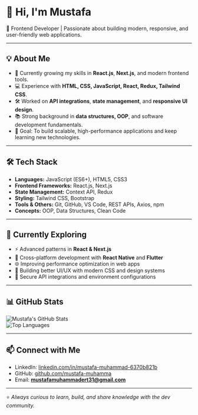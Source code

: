 # 👋 Hi, I'm Mustafa

🚀 Frontend Developer | Passionate about building modern, responsive, and user-friendly web applications.

---

## 💡 About Me
- 🌱 Currently growing my skills in **React.js**, **Next.js**, and modern frontend tools.
- 💻 Experience with **HTML, CSS, JavaScript, React, Redux, Tailwind CSS**.
- 🛠 Worked on **API integrations**, **state management**, and **responsive UI design**.
- 📚 Strong background in **data structures, OOP**, and software development fundamentals.
- 🎯 Goal: To build scalable, high-performance applications and keep learning new technologies.

---

## 🛠️ Tech Stack
- **Languages:** JavaScript (ES6+), HTML5, CSS3  
- **Frontend Frameworks:** React.js, Next.js  
- **State Management:** Context API, Redux  
- **Styling:** Tailwind CSS, Bootstrap  
- **Tools & Others:** Git, GitHub, VS Code, REST APIs, Axios, npm  
- **Concepts:** OOP, Data Structures, Clean Code  

---

## 📖 Currently Exploring
- ⚡ Advanced patterns in **React & Next.js**  
- 📱 Cross-platform development with **React Native** and **Flutter**  
- 🌐 Improving performance optimization in web apps  
- 🎨 Building better UI/UX with modern CSS and design systems  
- 🔐 Secure API integrations and environment configurations  

---

## 📊 GitHub Stats
![Mustafa's GitHub Stats](https://github-readme-stats-sigma-five.vercel.app/api?username=mustafa-muhamma&show_icons=true&theme=radical)  
![Top Languages](https://github-readme-stats-sigma-five.vercel.app/api/top-langs/?username=mustafa-muhamma&layout=compact&theme=radical)

---

## 📫 Connect with Me
- LinkedIn: [linkedin.com/in/mustafa-muhammad-6370b821b](https://www.linkedin.com/in/mustafa-muhammad-6370b821b)  
- GitHub: [github.com/mustafa-muhamma](https://github.com/mustafa-muhamma)  
- Email: **mustafamuhammadert31@gmail.com**

---

⭐️ *Always curious to learn, build, and share knowledge with the dev community.*  
